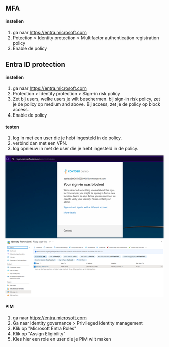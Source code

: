 ## MFA
#### instellen
1. ga naar https://entra.microsoft.com
2. Potection > Identity protection > Multifactor authentication registration policy
3. Enable de policy




## Entra ID protection
#### instellen
1. ga naar https://entra.microsoft.com
2. Protection > Identity protection > Sign-in risk policy
4. Zet bij users, welke users je wilt beschermen. bij sign-in risk policy, zet je de policy op medium and above. Bij access, zet je de policy op block access.
5. Enable de policy

#### testen 
1. log in met een user die je hebt ingesteld in de policy.
2. verbind dan met een VPN.
3. log opnieuw in met de user die je hebt ingesteld in de policy.

![impossible travel](image/authenticatieenidentiteit/impossible%20travel.png)
![alert impossible travel](image/authenticatieenidentiteit/alert%20impossible%20travel.png)



#### PIM
1. ga naar https://entra.microsoft.com
2. Ga naar Identity governance > Privileged identity management
3. Klik op "Microsoft Entra Roles"
4. Klik op "Assign Eligibility"
5. Kies hier een role en user die je PIM wilt maken
